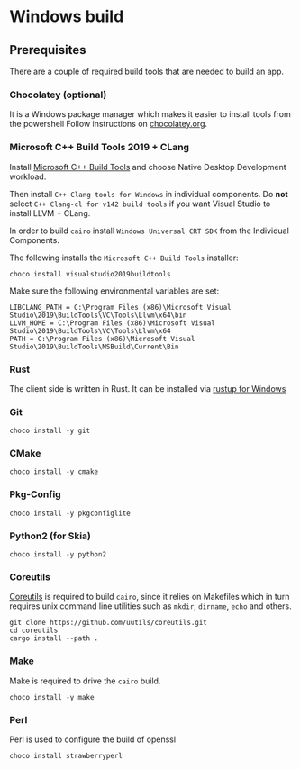 # Windows build

## Prerequisites
There are a couple of required build tools that are needed to build an app.

### Chocolatey (optional)
It is a Windows package manager which makes it easier to install tools from the powershell
Follow instructions on [chocolatey.org](https://chocolatey.org/install).

### Microsoft C++ Build Tools 2019 + CLang
Install [Microsoft C++ Build Tools](https://visualstudio.microsoft.com/visual-cpp-build-tools/) and choose Native Desktop Development workload.

Then install `C++ Clang tools for Windows` in individual components. Do **not** select `C++ Clang-cl for v142 build tools` if you want Visual Studio to install LLVM + CLang.

In order to build `cairo` install `Windows Universal CRT SDK` from the Individual Components.

The following installs the `Microsoft C++ Build Tools` installer:
```
choco install visualstudio2019buildtools
```

Make sure the following environmental variables are set:
```
LIBCLANG_PATH = C:\Program Files (x86)\Microsoft Visual Studio\2019\BuildTools\VC\Tools\Llvm\x64\bin
LLVM_HOME = C:\Program Files (x86)\Microsoft Visual Studio\2019\BuildTools\VC\Tools\Llvm\x64
PATH = C:\Program Files (x86)\Microsoft Visual Studio\2019\BuildTools\MSBuild\Current\Bin
```

### Rust
The client side is written in Rust. It can be installed via [rustup for Windows](https://win.rustup.rs/x86_64)

### Git
```
choco install -y git
```

### CMake
```
choco install -y cmake
```
### Pkg-Config
```
choco install -y pkgconfiglite
```

### Python2 (for Skia)
```
choco install -y python2
```

### Coreutils
[Coreutils](https://github.com/uutils/coreutils) is required to build `cairo`, since it relies on Makefiles which in turn requires unix command line utilities such as `mkdir`, `dirname`, `echo` and others.
```
git clone https://github.com/uutils/coreutils.git
cd coreutils
cargo install --path .
```

### Make
Make is required to drive the `cairo` build.
```
choco install -y make
```

### Perl
Perl is used to configure the build of openssl
```
choco install strawberryperl
```